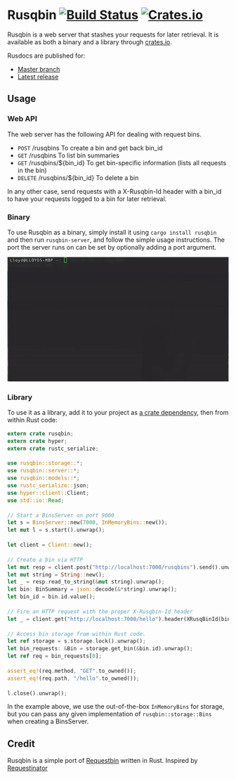 # Rusqbin [![Build Status](https://travis-ci.org/lloydmeta/rusqbin.svg?branch=master)](https://travis-ci.org/lloydmeta/rusqbin) [![Crates.io](https://img.shields.io/crates/v/rusqbin.svg)](https://crates.io/crates/rusqbin)

Rusqbin is a web server that stashes your requests for later retrieval. It is available as
both a binary and a library through [crates.io](https://crates.io/crates/rusqbin).

Rusdocs are published for:
* [Master branch](http://beachape.com/rusqbin)
* [Latest release](https://docs.rs/rusqbin)

## Usage

### Web API

The web server has the following API for dealing with request bins.

  - `POST`    /rusqbins                 To create a bin and get back bin_id
  - `GET`     /rusqbins                 To list bin summaries
  - `GET`     /rusqbins/${bin_id}       To get bin-specific information (lists all requests in the bin)
  - `DELETE`  /rusqbins/${bin_id}       To delete a bin

In any other case, send requests with a X-Rusqbin-Id header with a
bin_id to have your requests logged to a bin for later retrieval.

### Binary

To use Rusqbin as a binary, simply install it using `cargo install rusqbin` and then run `rusqbin-server`,
and follow the simple usage instructions. The port the server runs on can be set by optionally adding a port argument.

![Binary usage demo](https://raw.githubusercontent.com/lloydmeta/rusqbin/master/demo.gif)

### Library

To use it as a library, add it to your project as [a crate dependency](https://crates.io/crates/rusqbin), then from within Rust code:

```rust
extern crate rusqbin;
extern crate hyper;
extern crate rustc_serialize;

use rusqbin::storage::*;
use rusqbin::server::*;
use rusqbin::models::*;
use rustc_serialize::json;
use hyper::client::Client;
use std::io::Read;

// Start a BinsServer on port 9000
let s = BinsServer::new(7000, InMemoryBins::new());
let mut l = s.start().unwrap();

let client = Client::new();

// Create a bin via HTTP
let mut resp = client.post("http://localhost:7000/rusqbins").send().unwrap();
let mut string = String::new();
let _ = resp.read_to_string(&mut string).unwrap();
let bin: BinSummary = json::decode(&*string).unwrap();
let bin_id = bin.id.value();

// Fire an HTTP request with the proper X-Rusqbin-Id header
let _ = client.get("http://localhost:7000/hello").header(XRusqBinId(bin_id.to_owned())).send().unwrap();

// Access bin storage from within Rust code.
let ref storage = s.storage.lock().unwrap();
let bin_requests: &Bin = storage.get_bin(&bin.id).unwrap();
let ref req = bin_requests[0];

assert_eq!(req.method, "GET".to_owned());
assert_eq!(req.path, "/hello".to_owned());

l.close().unwrap();
```

In the example above, we use the out-of-the-box `InMemoryBins` for storage, but you can pass any given implementation of
`rusqbin::storage::Bins` when creating a BinsServer.

## Credit

Rusqbin is a simple port of [Requestbin](https://requestb.in/) written in Rust. Inspired by [Requestinator](https://github.com/DonMcNamara/requestinator)
